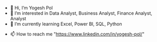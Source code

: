 - 👋 Hi, I’m Yogesh Pol
- 👀 I’m interested in Data Analyst, Business Analyst, Finance Analyst, Analyst
- 🌱 I’m currently learning Excel, Power BI, SQL, Python
<!--- 💞️ I’m looking to collaborate on ... ---> 
- 📫 How to reach me "https://www.linkedin.com/in/yogesh-pol/"

<!---
yogi23pol/yogi23pol is a ✨ special ✨ repository because its `README.md` (this file) appears on your GitHub profile.
You can click the Preview link to take a look at your changes.
--->

